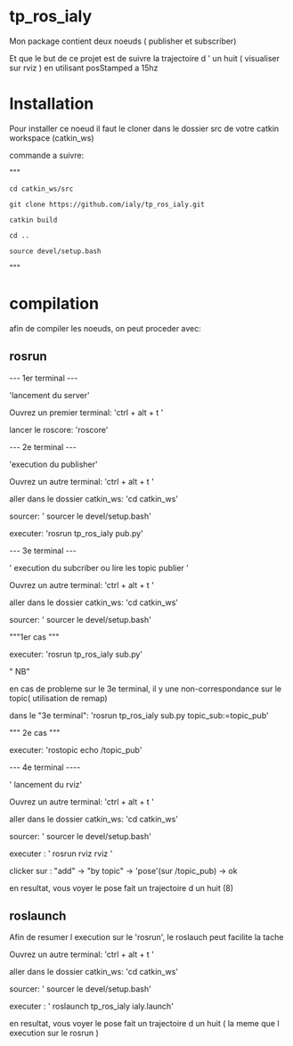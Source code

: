 # tp_ros_ialy


Mon package contient deux noeuds ( publisher et subscriber)

Et que le but de ce projet est de suivre la trajectoire d ' un huit ( visualiser sur rviz ) en utilisant posStamped a 15hz

# Installation

Pour installer ce noeud il faut le cloner dans le dossier src de votre catkin workspace (catkin_ws)

commande a suivre:

"""

 	cd catkin_ws/src
 	
 	git clone https://github.com/ialy/tp_ros_ialy.git
 	
 	catkin build
 	
	cd ..
	
	source devel/setup.bash
	
"""

# compilation

afin de compiler les noeuds, on peut proceder avec:
	
	
 ## rosrun
 
 
 
 --- 1er terminal ---
 
 'lancement du server'
 
Ouvrez un premier terminal: 'ctrl + alt + t ' 

lancer le roscore: 'roscore'



 --- 2e terminal ---
 
 'execution du publisher'

 Ouvrez un autre  terminal: 'ctrl + alt + t ' 
 
 aller dans le dossier catkin_ws: 'cd catkin_ws'

 sourcer: ' sourcer le devel/setup.bash'
 
 executer: 'rosrun tp_ros_ialy pub.py'

 --- 3e terminal ---
 
 ' execution du subcriber ou lire les topic publier '
 
  Ouvrez un autre  terminal: 'ctrl + alt + t ' 
  
  aller dans le dossier catkin_ws: 'cd catkin_ws'
  
  sourcer: ' sourcer le devel/setup.bash'
 
 
 """1er cas """

 executer: 'rosrun tp_ros_ialy sub.py'

" NB"

en cas de probleme sur le 3e terminal, il y une non-correspondance sur le topic( utilisation de remap)

dans le "3e terminal": 'rosrun tp_ros_ialy sub.py topic_sub:=topic_pub'


 """ 2e cas """
 
 executer: 'rostopic echo /topic_pub'
 

 --- 4e terminal ----
 
 ' lancement du rviz'
 
  Ouvrez un autre  terminal: 'ctrl + alt + t ' 
 
  aller dans le dossier catkin_ws: 'cd catkin_ws'
 
  sourcer: ' sourcer le devel/setup.bash'
 
  executer : ' rosrun rviz rviz '
  
  clicker sur : "add" -> "by topic" ->  'pose'(sur /topic_pub) -> ok
  
  
  
  en resultat, vous voyer le pose fait un trajectoire d un huit (8)
  
 
 
 ## roslaunch

Afin de resumer l execution sur le 'rosrun', le roslauch peut facilite  la tache 


  Ouvrez un autre  terminal: 'ctrl + alt + t ' 
  
  aller dans le dossier catkin_ws: 'cd catkin_ws'
  
  sourcer: ' sourcer le devel/setup.bash'
  
  executer : ' roslaunch tp_ros_ialy ialy.launch'
  
  en resultat, vous voyer le pose fait un trajectoire d un huit ( la meme que l execution sur le rosrun )
  
  
